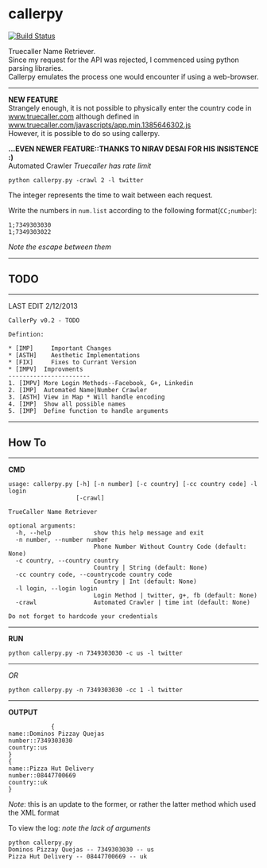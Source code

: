 callerpy
========
[![Build Status](https://travis-ci.org/Logic-gate/callerpy.png?branch=master)](https://travis-ci.org/Logic-gate/callerpy)  

Truecaller Name Retriever.  
Since my request for the API was rejected, I commenced using python parsing libraries.  
Callerpy emulates the process one would encounter if using a web-browser.

***
**NEW FEATURE**  
Strangely enough, it is not possible to physically enter the country code in www.truecaller.com although defined in www.truecaller.com/javascripts/app.min.1385646302.js  
However, it is possible to do so using callerpy.  

**...EVEN NEWER FEATURE::THANKS TO NIRAV DESAI FOR HIS INSISTENCE :)**  
Automated Crawler
*Truecaller has rate limit*
```
python callerpy.py -crawl 2 -l twitter
```  
The integer represents the time to wait between each request.  

Write the numbers in ```num.list``` according to the following format(```CC;number```):  
```
1;7349303030
1;7349303022
```
*Note the escape between them*

***
TODO
--------
***
LAST EDIT 2/12/2013
```  
CallerPy v0.2 - TODO
  
Defintion: 

* [IMP]     Important Changes 
* [ASTH]    Aesthetic Implementations  
* [FIX]     Fixes to Currant Version  
* [IMPV]  Improvments
-----------------------
1. [IMPV] More Login Methods--Facebook, G+, Linkedin  
2. [IMP]  Automated Name|Number Crawler  
3. [ASTH] View in Map * Will handle encoding  
4. [IMP]  Show all possible names  
5. [IMP]  Define function to handle arguments
```
***
How To
-----
***
**CMD**
```
usage: callerpy.py [-h] [-n number] [-c country] [-cc country code] -l login
                   [-crawl]

TrueCaller Name Retriever

optional arguments:
  -h, --help            show this help message and exit
  -n number, --number number
                        Phone Number Without Country Code (default: None)
  -c country, --country country
                        Country | String (default: None)
  -cc country code, --countrycode country code
                        Country | Int (default: None)
  -l login, --login login
                        Login Method | twitter, g+, fb (default: None)
  -crawl                Automated Crawler | time int (default: None)

Do not forget to hardcode your credentials

```
***
**RUN**
```
python callerpy.py -n 7349303030 -c us -l twitter  
```
***
*OR*
```
python callerpy.py -n 7349303030 -cc 1 -l twitter
```
***
**OUTPUT**
```
            {
name::Dominos Pizzay Quejas
number::7349303030
country::us
}
{
name::Pizza Hut Delivery
number::08447700669
country::uk
}

```
*Note*: this is an update to the former, or rather the latter method which used the XML format  
  
To view the log: *note the lack of arguments*
```
python callerpy.py
Dominos Pizzay Quejas -- 7349303030 -- us
Pizza Hut Delivery -- 08447700669 -- uk
```



